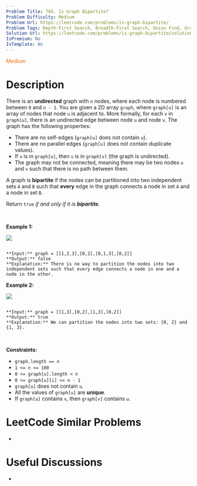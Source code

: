 ```yaml
---
Problem Title: 785. Is Graph Bipartite?
Problem Difficulty: Medium
Problem Url: https://leetcode.com/problems/is-graph-bipartite/
Problem Tags: Depth-First Search, Breadth-First Search, Union Find, Graph
Solution Url: https://leetcode.com/problems/is-graph-bipartite/solution/
IsPremium: No
IsTemplate: No
---
```


<span style="color: rgb(239, 108, 0);">Medium</span>

# Description

There is an **undirected** graph with `n` nodes, where each node is numbered between `0` and `n - 1`. You are given a 2D array `graph`, where `graph[u]` is an array of nodes that node `u` is adjacent to. More formally, for each `v` in `graph[u]`, there is an undirected edge between node `u` and node `v`. The graph has the following properties:


* There are no self-edges (`graph[u]` does not contain `u`).
* There are no parallel edges (`graph[u]` does not contain duplicate values).
* If `v` is in `graph[u]`, then `u` is in `graph[v]` (the graph is undirected).
* The graph may not be connected, meaning there may be two nodes `u` and `v` such that there is no path between them.


A graph is **bipartite** if the nodes can be partitioned into two independent sets `A` and `B` such that **every** edge in the graph connects a node in set `A` and a node in set `B`.


Return `true` *if and only if it is **bipartite***.


 


**Example 1:**


![](https://assets.leetcode.com/uploads/2020/10/21/bi2.jpg)

```

**Input:** graph = [[1,2,3],[0,2],[0,1,3],[0,2]]
**Output:** false
**Explanation:** There is no way to partition the nodes into two independent sets such that every edge connects a node in one and a node in the other.
```

**Example 2:**


![](https://assets.leetcode.com/uploads/2020/10/21/bi1.jpg)

```

**Input:** graph = [[1,3],[0,2],[1,3],[0,2]]
**Output:** true
**Explanation:** We can partition the nodes into two sets: {0, 2} and {1, 3}.
```

 


**Constraints:**


* `graph.length == n`
* `1 <= n <= 100`
* `0 <= graph[u].length < n`
* `0 <= graph[u][i] <= n - 1`
* `graph[u]` does not contain `u`.
* All the values of `graph[u]` are **unique**.
* If `graph[u]` contains `v`, then `graph[v]` contains `u`.




# LeetCode Similar Problems

- []()

# Useful Discussions

- []()
